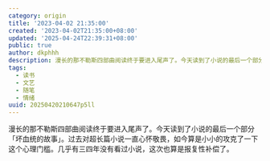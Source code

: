 ```yaml
---
category: origin
title: '2023-04-02 21:35:00'
created: '2023-04-02T21:35:00+08:00'
updated: '2025-04-24T22:39:31+08:00'
public: true
author: dkphhh
description: 漫长的那不勒斯四部曲阅读终于要进入尾声了。今天读到了小说的最后一个部分「坏血统的故事」。过去对超长篇小说一直心怀敬畏……
tags:
  - 读书
  - 文艺
  - 随笔
  - 情绪
uuid: 20250420210647p5ll
---
```


漫长的那不勒斯四部曲阅读终于要进入尾声了。今天读到了小说的最后一个部分「坏血统的故事」。过去对超长篇小说一直心怀敬畏，如今算是小小的攻克了一下这个心理门槛。几乎有三四年没有看过小说，这次也算是报复性补偿了。
